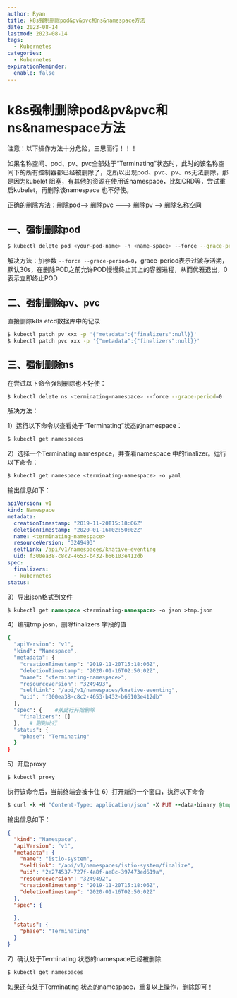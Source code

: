 ```yaml
---
author: Ryan
title: k8s强制删除pod&pv&pvc和ns&namespace方法
date: 2023-08-14
lastmod: 2023-08-14
tags:
  - Kubernetes
categories:
  - Kubernetes
expirationReminder:
  enable: false
---
```



# k8s强制删除pod&pv&pvc和ns&namespace方法



注意：以下操作方法十分危险，三思而行！！！

如果名称空间、pod、pv、pvc全部处于“Terminating”状态时，此时的该名称空间下的所有控制器都已经被删除了，之所以出现pod、pvc、pv、ns无法删除，那是因为kubelet 阻塞，有其他的资源在使用该namespace，比如CRD等，尝试重启kubelet，再删除该namespace 也不好使。

正确的删除方法：删除pod--> 删除pvc ---> 删除pv --> 删除名称空间



## 一、强制删除pod

```bash
$ kubectl delete pod <your-pod-name> -n <name-space> --force --grace-period=0

```

解决方法：加参数 `--force --grace-period=0`，grace-period表示过渡存活期，默认30s，在删除POD之前允许POD慢慢终止其上的容器进程，从而优雅退出，0表示立即终止POD



## 二、强制删除pv、pvc

直接删除k8s etcd数据库中的记录

```bash
$ kubectl patch pv xxx -p '{"metadata":{"finalizers":null}}'
$ kubectl patch pvc xxx -p '{"metadata":{"finalizers":null}}'
```



## 三、强制删除ns

在尝试以下命令强制删除也不好使：

```bash
$ kubectl delete ns <terminating-namespace> --force --grace-period=0
```

解决方法：

1）运行以下命令以查看处于“Terminating”状态的namespace：

```bash
$ kubectl get namespaces
```

2）选择一个Terminating namespace，并查看namespace 中的finalizer。运行以下命令：

```bash
$ kubectl get namespace <terminating-namespace> -o yaml
```

输出信息如下：

```yaml
apiVersion: v1
kind: Namespace
metadata:
  creationTimestamp: "2019-11-20T15:18:06Z"
  deletionTimestamp: "2020-01-16T02:50:02Z"
  name: <terminating-namespace>
  resourceVersion: "3249493"
  selfLink: /api/v1/namespaces/knative-eventing
  uid: f300ea38-c8c2-4653-b432-b66103e412db
spec:
  finalizers:
  - kubernetes
status:
```

3）导出json格式到文件

```fsharp
$ kubectl get namespace <terminating-namespace> -o json >tmp.json
```

4）编辑tmp.josn，删除finalizers 字段的值

```bash
{
  "apiVersion": "v1",
  "kind": "Namespace",
  "metadata": {
    "creationTimestamp": "2019-11-20T15:18:06Z",
    "deletionTimestamp": "2020-01-16T02:50:02Z",
    "name": "<terminating-namespace>",
    "resourceVersion": "3249493",
    "selfLink": "/api/v1/namespaces/knative-eventing",
    "uid": "f300ea38-c8c2-4653-b432-b66103e412db"
  },
  "spec": {    #从此行开始删除
    "finalizers": []
  },   # 删到此行
  "status": {
    "phase": "Terminating"
  }
}
```

5）开启proxy

```ruby
$ kubectl proxy
```

执行该命令后，当前终端会被卡住
6）打开新的一个窗口，执行以下命令

```ruby
$ curl -k -H "Content-Type: application/json" -X PUT --data-binary @tmp.json http://127.0.0.1:8001/api/v1/namespaces/<terminating-namespace>/finalize
```

输出信息如下：

```json
{
  "kind": "Namespace",
  "apiVersion": "v1",
  "metadata": {
    "name": "istio-system",
    "selfLink": "/api/v1/namespaces/istio-system/finalize",
    "uid": "2e274537-727f-4a8f-ae8c-397473ed619a",
    "resourceVersion": "3249492",
    "creationTimestamp": "2019-11-20T15:18:06Z",
    "deletionTimestamp": "2020-01-16T02:50:02Z"
  },
  "spec": {
    
  },
  "status": {
    "phase": "Terminating"
  }
}
```

7）确认处于Terminating 状态的namespace已经被删除

```csharp
$ kubectl get namespaces
```

如果还有处于Terminating 状态的namespace，重复以上操作，删除即可！
